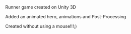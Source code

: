 Runner game created on Unity 3D

Added an animated hero, animations and Post-Processing

Created without using а mouse!!!;)
